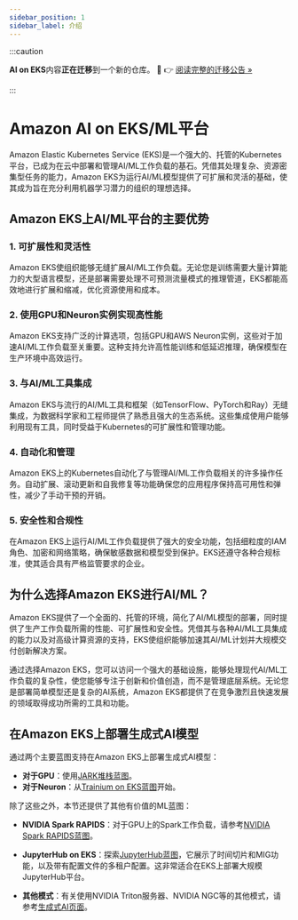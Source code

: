 ```yaml
---
sidebar_position: 1
sidebar_label: 介绍
---
```


:::caution

**AI on EKS**内容**正在迁移**到一个新的仓库。
🔗 👉 [阅读完整的迁移公告 »](https://awslabs.github.io/data-on-eks/docs/migration/migration-announcement)

:::

# Amazon AI on EKS/ML平台

Amazon Elastic Kubernetes Service (EKS)是一个强大的、托管的Kubernetes平台，已成为在云中部署和管理AI/ML工作负载的基石。凭借其处理复杂、资源密集型任务的能力，Amazon EKS为运行AI/ML模型提供了可扩展和灵活的基础，使其成为旨在充分利用机器学习潜力的组织的理想选择。

## Amazon EKS上AI/ML平台的主要优势

### 1. 可扩展性和灵活性
Amazon EKS使组织能够无缝扩展AI/ML工作负载。无论您是训练需要大量计算能力的大型语言模型，还是部署需要处理不可预测流量模式的推理管道，EKS都能高效地进行扩展和缩减，优化资源使用和成本。

### 2. 使用GPU和Neuron实例实现高性能
Amazon EKS支持广泛的计算选项，包括GPU和AWS Neuron实例，这些对于加速AI/ML工作负载至关重要。这种支持允许高性能训练和低延迟推理，确保模型在生产环境中高效运行。

### 3. 与AI/ML工具集成
Amazon EKS与流行的AI/ML工具和框架（如TensorFlow、PyTorch和Ray）无缝集成，为数据科学家和工程师提供了熟悉且强大的生态系统。这些集成使用户能够利用现有工具，同时受益于Kubernetes的可扩展性和管理功能。

### 4. 自动化和管理
Amazon EKS上的Kubernetes自动化了与管理AI/ML工作负载相关的许多操作任务。自动扩展、滚动更新和自我修复等功能确保您的应用程序保持高可用性和弹性，减少了手动干预的开销。

### 5. 安全性和合规性
在Amazon EKS上运行AI/ML工作负载提供了强大的安全功能，包括细粒度的IAM角色、加密和网络策略，确保敏感数据和模型受到保护。EKS还遵守各种合规标准，使其适合具有严格监管要求的企业。

## 为什么选择Amazon EKS进行AI/ML？

Amazon EKS提供了一个全面的、托管的环境，简化了AI/ML模型的部署，同时提供了生产工作负载所需的性能、可扩展性和安全性。凭借其与各种AI/ML工具集成的能力以及对高级计算资源的支持，EKS使组织能够加速其AI/ML计划并大规模交付创新解决方案。

通过选择Amazon EKS，您可以访问一个强大的基础设施，能够处理现代AI/ML工作负载的复杂性，使您能够专注于创新和价值创造，而不是管理底层系统。无论您是部署简单模型还是复杂的AI系统，Amazon EKS都提供了在竞争激烈且快速发展的领域取得成功所需的工具和功能。

## 在Amazon EKS上部署生成式AI模型

通过两个主要蓝图支持在Amazon EKS上部署生成式AI模型：

- **对于GPU**：使用[JARK堆栈蓝图](https://awslabs.github.io/data-on-eks/docs/blueprints/ai-ml/jark)。
- **对于Neuron**：从[Trainium on EKS蓝图](https://awslabs.github.io/data-on-eks/docs/blueprints/ai-ml/trainium)开始。

除了这些之外，本节还提供了其他有价值的ML蓝图：

- **NVIDIA Spark RAPIDS**：对于GPU上的Spark工作负载，请参考[NVIDIA Spark RAPIDS蓝图](https://awslabs.github.io/data-on-eks/docs/blueprints/ai-ml/emr-spark-rapids)。

- **JupyterHub on EKS**：探索[JupyterHub蓝图](https://awslabs.github.io/data-on-eks/docs/blueprints/ai-ml/jupyterhub)，它展示了时间切片和MIG功能，以及带有配置文件的多租户配置。这非常适合在EKS上部署大规模JupyterHub平台。

- **其他模式**：有关使用NVIDIA Triton服务器、NVIDIA NGC等的其他模式，请参考[生成式AI页面](https://awslabs.github.io/data-on-eks/docs/gen-ai)。
